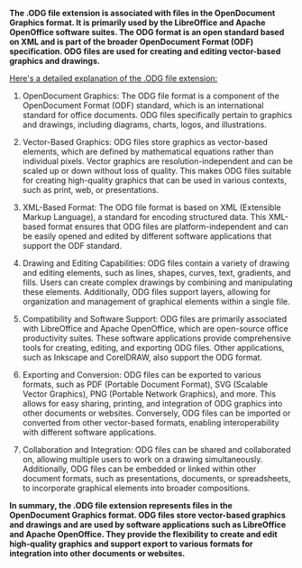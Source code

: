 **The .ODG file extension is associated with files in the OpenDocument Graphics format. It is primarily used by the LibreOffice and Apache OpenOffice software suites. The ODG format is an open standard based on XML and is part of the broader OpenDocument Format (ODF) specification. ODG files are used for creating and editing vector-based graphics and drawings.**

<ins>Here's a detailed explanation of the .ODG file extension:</ins>

1. OpenDocument Graphics: The ODG file format is a component of the OpenDocument Format (ODF) standard, which is an international standard for office documents. ODG files specifically pertain to graphics and drawings, including diagrams, charts, logos, and illustrations.

2. Vector-Based Graphics: ODG files store graphics as vector-based elements, which are defined by mathematical equations rather than individual pixels. Vector graphics are resolution-independent and can be scaled up or down without loss of quality. This makes ODG files suitable for creating high-quality graphics that can be used in various contexts, such as print, web, or presentations.

3. XML-Based Format: The ODG file format is based on XML (Extensible Markup Language), a standard for encoding structured data. This XML-based format ensures that ODG files are platform-independent and can be easily opened and edited by different software applications that support the ODF standard.

4. Drawing and Editing Capabilities: ODG files contain a variety of drawing and editing elements, such as lines, shapes, curves, text, gradients, and fills. Users can create complex drawings by combining and manipulating these elements. Additionally, ODG files support layers, allowing for organization and management of graphical elements within a single file.

5. Compatibility and Software Support: ODG files are primarily associated with LibreOffice and Apache OpenOffice, which are open-source office productivity suites. These software applications provide comprehensive tools for creating, editing, and exporting ODG files. Other applications, such as Inkscape and CorelDRAW, also support the ODG format.

6. Exporting and Conversion: ODG files can be exported to various formats, such as PDF (Portable Document Format), SVG (Scalable Vector Graphics), PNG (Portable Network Graphics), and more. This allows for easy sharing, printing, and integration of ODG graphics into other documents or websites. Conversely, ODG files can be imported or converted from other vector-based formats, enabling interoperability with different software applications.

7. Collaboration and Integration: ODG files can be shared and collaborated on, allowing multiple users to work on a drawing simultaneously. Additionally, ODG files can be embedded or linked within other document formats, such as presentations, documents, or spreadsheets, to incorporate graphical elements into broader compositions.

**In summary, the .ODG file extension represents files in the OpenDocument Graphics format. ODG files store vector-based graphics and drawings and are used by software applications such as LibreOffice and Apache OpenOffice. They provide the flexibility to create and edit high-quality graphics and support export to various formats for integration into other documents or websites.**
